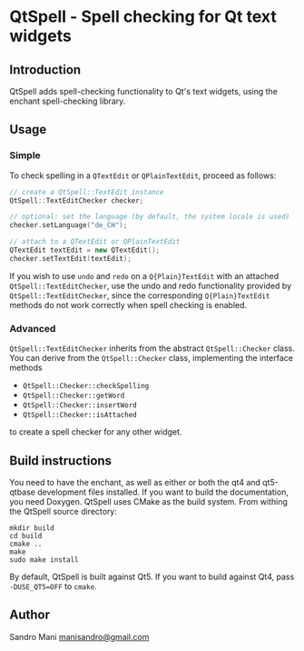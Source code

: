 QtSpell - Spell checking for Qt text widgets
============================================

Introduction
------------
QtSpell adds spell-checking functionality to Qt's text widgets, using the
enchant spell-checking library.


Usage
-----
### Simple
To check spelling in a `QTextEdit` or `QPlainTextEdit`, proceed as follows:
```c++
// create a QtSpell::TextEdit instance
QtSpell::TextEditChecker checker;

// optional: set the language (by default, the system locale is used)
checker.setLanguage("de_CH");

// attach to a QTextEdit or QPlainTextEdit
QTextEdit textEdit = new QTextEdit();
checker.setTextEdit(textEdit);
```
If you wish to use `undo` and `redo` on a `Q{Plain}TextEdit` with an attached
`QtSpell::TextEditChecker`, use the undo and redo functionality provided by
`QtSpell::TextEditChecker`, since the corresponding `Q{Plain}TextEdit` methods
do not work correctly when spell checking is enabled.

### Advanced
`QtSpell::TextEditChecker` inherits from the abstract `QtSpell::Checker` class.
You can derive from the `QtSpell::Checker` class, implementing the interface
methods

- `QtSpell::Checker::checkSpelling`
- `QtSpell::Checker::getWord`
- `QtSpell::Checker::insertWord`
- `QtSpell::Checker::isAttached`

to create a spell checker for any other widget.


Build instructions
------------------
You need to have the enchant, as well as either or both the qt4 and qt5-qtbase
development files installed. If you want to build the documentation, you need
Doxygen.
QtSpell uses CMake as the build system. From withing the QtSpell source directory:
```shell
mkdir build
cd build
cmake ..
make
sudo make install
```
By default, QtSpell is built against Qt5. If you want to build against Qt4, pass `-DUSE_QT5=OFF` to `cmake`.

Author
------
Sandro Mani <manisandro@gmail.com>

